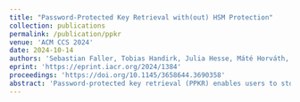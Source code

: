 ```yaml
---
title: "Password-Protected Key Retrieval with(out) HSM Protection"
collection: publications
permalink: /publication/ppkr
venue: 'ACM CCS 2024'
date: 2024-10-14
authors: 'Sebastian Faller, Tobias Handirk, Julia Hesse, Máté Horváth, Anja Lehmann'
eprint: 'https://eprint.iacr.org/2024/1384'
proceedings: 'https://doi.org/10.1145/3658644.3690358'
abstract: 'Password-protected key retrieval (PPKR) enables users to store and retrieve high-entropy keys from a server securely. The process is bootstrapped from a human-memorizable password only, addressing the challenge of how end-users can manage cryptographic key material. The core security requirement is protection against a corrupt server, which should not be able to learn the key or offline- attack it through the password protection. PPKR is deployed at a large scale with the WhatsApp Backup Protocol (WBP), allowing users to access their encrypted messaging history when switching to a new device. Davies et al. (Crypto’23) formally analyzed the WBP, proving that it satisfies most of the desired security. The WBP uses the OPAQUE protocol for password-based key exchange as a building block and relies on the server using a hardware security module (HSM) for most of its protection. In fact, the security analysis assumes that the HSM is incorruptible – rendering most of the heavy cryptography in the WBP obsolete. In this work, we explore how provably secure and efficient PPKR can be built that either relies strongly on an HSM – but then takes full advantage of that – or requires less trust assumption for the price of more advanced cryptography. To this end, we expand the definitional work by Davies et al. to allow the analysis of PPKR with fine-grained HSM corruption, such as leakage of user records or attestation keys. For each scenario, we aim to give minimal PPKR solutions. For the strongest corruption setting, namely a fully corrupted HSM, we propose a protocol with a simpler design and better efficiency than the WBP. We also fix an attack related to client authentication that was identified by Davies et al.'
---
```


